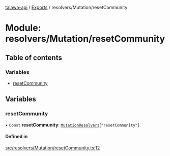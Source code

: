 [talawa-api](../README.md) / [Exports](../modules.md) / resolvers/Mutation/resetCommunity

# Module: resolvers/Mutation/resetCommunity

## Table of contents

### Variables

- [resetCommunity](resolvers_Mutation_resetCommunity.md#resetcommunity)

## Variables

### resetCommunity

• `Const` **resetCommunity**: [`MutationResolvers`](types_generatedGraphQLTypes.md#mutationresolvers)[``"resetCommunity"``]

#### Defined in

[src/resolvers/Mutation/resetCommunity.ts:12](https://github.com/PalisadoesFoundation/talawa-api/blob/095495b/src/resolvers/Mutation/resetCommunity.ts#L12)
